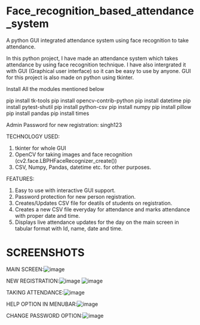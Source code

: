 # Face_recognition_based_attendance_system

A python GUI integrated attendance system using face recognition to take attendance.

In this python project, I have made an attendance system which takes attendance by using face recognition technique. I have also intergrated it with GUI (Graphical user interface) so it can be easy to use by anyone. GUI for this project is also made on python using tkinter.

Install All the modules mentioned below 

pip install tk-tools
pip install opencv-contrib-python
pip install datetime
pip install pytest-shutil
pip install python-csv
pip install numpy
pip install pillow 
pip install pandas
pip install times

Admin Password for new registration: singh123

TECHNOLOGY USED:
1) tkinter for whole GUI
2) OpenCV for taking images and face recognition (cv2.face.LBPHFaceRecognizer_create())
3) CSV, Numpy, Pandas, datetime etc. for other purposes.

FEATURES:
1) Easy to use with interactive GUI support.
2) Password protection for new person registration.
3) Creates/Updates CSV file for deatils of students on registration.
4) Creates a new CSV file everyday for attendance and marks attendance with proper date and time.
5) Displays live attendance updates for the day on the main screen in tabular format with Id, name, date and time.

# SCREENSHOTS
MAIN SCREEN:![image](https://github.com/user-attachments/assets/ff664a25-0b70-40e8-a71b-d22599348f6a)

NEW REGISTRATION:![image](https://github.com/user-attachments/assets/c08fcf5f-5e86-4213-a4c0-9b86bdd2c98a)
![image](https://github.com/user-attachments/assets/2c33829c-adec-4a6c-9bc0-c11e6b78d544)

TAKING ATTENDANCE:![image](https://github.com/user-attachments/assets/4151fa6d-fa1f-460b-bfe1-3e320e301a36)


HELP OPTION IN MENUBAR:![image](https://github.com/user-attachments/assets/30ffaec2-e293-4818-bee3-b1f21488119e)

CHANGE PASSWORD OPTION:![image](https://github.com/user-attachments/assets/32e92266-e31e-45db-afe4-b452d0f31a74)







